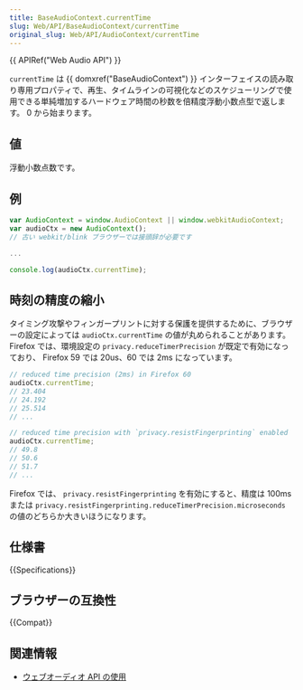 ```yaml
---
title: BaseAudioContext.currentTime
slug: Web/API/BaseAudioContext/currentTime
original_slug: Web/API/AudioContext/currentTime
---
```


{{ APIRef("Web Audio API") }}

`currentTime` は {{ domxref("BaseAudioContext") }} インターフェイスの読み取り専用プロパティで、再生、タイムラインの可視化などのスケジューリングで使用できる単純増加するハードウェア時間の秒数を倍精度浮動小数点型で返します。 0 から始まります。

## 値

浮動小数点数です。

## 例

```js
var AudioContext = window.AudioContext || window.webkitAudioContext;
var audioCtx = new AudioContext();
// 古い webkit/blink ブラウザーでは接頭辞が必要です

...

console.log(audioCtx.currentTime);
```

## 時刻の精度の縮小

タイミング攻撃やフィンガープリントに対する保護を提供するために、ブラウザーの設定によっては `audioCtx.currentTime` の値が丸められることがあります。
Firefox では、環境設定の `privacy.reduceTimerPrecision` が既定で有効になっており、 Firefox 59 では 20us、60 では 2ms になっています。

```js
// reduced time precision (2ms) in Firefox 60
audioCtx.currentTime;
// 23.404
// 24.192
// 25.514
// ...

// reduced time precision with `privacy.resistFingerprinting` enabled
audioCtx.currentTime;
// 49.8
// 50.6
// 51.7
// ...
```

Firefox では、 `privacy.resistFingerprinting` を有効にすると、精度は 100ms または  `privacy.resistFingerprinting.reduceTimerPrecision.microseconds` の値のどちらか大きいほうになります。

## 仕様書

{{Specifications}}

## ブラウザーの互換性

{{Compat}}

## 関連情報

- [ウェブオーディオ API の使用](/ja/docs/Web/API/Web_Audio_API/Using_Web_Audio_API)
